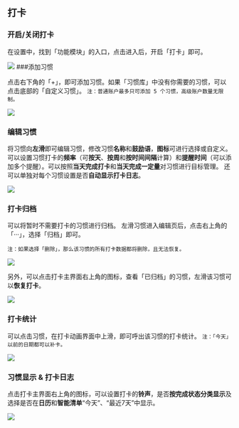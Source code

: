 ## 打卡

### 开启/关闭打卡

在设置中，找到「功能模块」的入口，点击进入后，开启「打卡」即可。

![](../images/android/habit/show.png)
###添加习惯

点击右下角的「+」，即可添加习惯。如果「习惯库」中没有你需要的习惯，可以点击底部的「自定义习惯」。
`注：普通账户最多只可添加 5 个习惯，高级账户数量无限制。`

![](../images/android/habit/add.png)

### 编辑习惯

将习惯向**左滑**即可编辑习惯，修改习惯**名称**和**鼓励语**，**图标**可进行选择或自定义。
可以设置习惯打卡的**频率**（可**按天**、**按周**和**按时间间隔**计算）和**提醒时间**（可以添加多个提醒）。可以按照**当天完成打卡**和**当天完成一定量**对习惯进行目标管理。
还可以单独对每个习惯设置是否**自动显示打卡日志**。


![](../images/android/habit/edit.png)

### 打卡归档

可以将暂时不需要打卡的习惯进行归档。
左滑习惯进入编辑页后，点击右上角的「···」，选择「归档」即可。

`注：如果选择「删除」，那么该习惯的所有打卡数据都将删除，且无法恢复。`

![](../images/android/habit/archive1.png)

另外，可以点击打卡主界面右上角的图标，查看「已归档」的习惯，左滑该习惯可以**恢复打卡**。

![](../images/android/habit/archive2.png)

### 打卡统计

可以点击习惯，在打卡动画界面中上滑，即可呼出该习惯的打卡统计。
`注：「今天」以前的日期都可以补卡。`

![](../images/android/habit/statistics.png)

### 习惯显示 & 打卡日志

点击打卡主界面右上角的图标，可以设置打卡的**铃声**，是否**按完成状态分类显示**及选择是否在**日历**和**智能清单**“今天”、“最近7天”中显示。

![](../images/android/habit/settings.png)